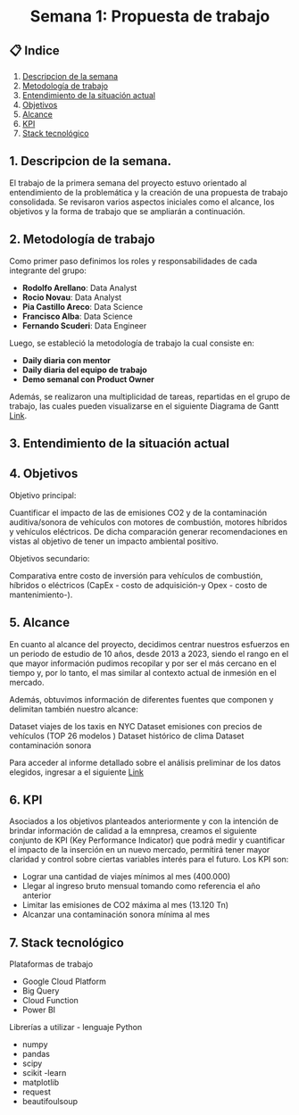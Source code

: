 <h1 align="center">  Semana 1: Propuesta de trabajo </h1>

## 📋 Indice
1. [Descripcion de la semana](#descripcion)
2. [Metodología de trabajo](#met)
3. [Entendimiento de la situación actual](#ent)
4. [Objetivos](#obj)
5. [Alcance](#alc)
6. [KPI](#kpi)
7. [Stack tecnológico](#stack)


## 1. Descripcion de la semana. <a name="descripcion"></a>

El trabajo de la primera semana del proyecto estuvo orientado al entendimiento de la problemática y la creación de una propuesta de trabajo consolidada. Se revisaron varios aspectos iniciales como el alcance, los objetivos y la forma de trabajo que se ampliarán a continuación. 

## 2. Metodología de trabajo <a name="met"></a>

Como primer paso definimos los roles y responsabilidades de cada integrante del grupo:

+ **Rodolfo Arellano**: Data Analyst
+ **Rocio Novau**: Data Analyst
+ **Pia Castillo Areco**: Data Science
+ **Francisco Alba**: Data Science
+ **Fernando Scuderi**: Data Engineer

Luego, se estableció la metodología de trabajo la cual consiste en:
+ **Daily diaria con mentor**
+ **Daily diaria del equipo de trabajo**
+ **Demo semanal con Product Owner**
  
Además, se realizaron una multiplicidad de tareas, repartidas en el grupo de trabajo, las cuales pueden visualizarse en el siguiente Diagrama de Gantt [Link](https://docs.google.com/spreadsheets/d/1FfYJpII47lZE7PPJ2_Fkker2DmhxPlchE7BnmvAbcrQ/edit#gid=1115838130).


## 3. Entendimiento de la situación actual <a name="ent"></a>


## 4. Objetivos <a name="obj"></a>

Objetivo principal:

Cuantificar el impacto de las de emisiones CO2 y  de la contaminación auditiva/sonora de vehículos con motores de combustión, motores híbridos y vehículos eléctricos. De dicha comparación generar recomendaciones en vistas al objetivo de tener un impacto ambiental positivo.  

Objetivos secundario:

Comparativa entre costo de inversión para vehículos de combustión, híbridos o eléctricos (CapEx - costo de adquisición-y Opex - costo de mantenimiento-).

## 5. Alcance <a name="alc"></a>

En cuanto al alcance del proyecto, decidimos centrar nuestros esfuerzos en un periodo de estudio de 10 años, desde 2013 a 2023, siendo el rango en el que mayor información pudimos recopilar y por ser el más cercano en el tiempo y, por lo tanto, el mas similar al contexto actual de inmesión en el mercado. 

Además, obtuvimos información de diferentes fuentes que componen y delimitan también nuestro alcance:

Dataset viajes de los taxis en NYC 
Dataset emisiones con precios de vehículos (TOP 26 modelos ) 
Dataset histórico de clima
Dataset contaminación sonora

Para acceder al informe detallado sobre el análisis preliminar de los datos elegidos, ingresar a el siguiente [Link](https://docs.google.com/spreadsheets/d/1QOqQtbcGmgL1y_53beHhrTnCWdMIePwXdb-WvydcJY0/edit#gid=0) 

## 6. KPI <a name="kpi"></a>

Asociados a los objetivos planteados anteriormente y con la intención de brindar información de calidad a la emnpresa, creamos el siguiente conjunto de KPI (Key Performance Indicator) que podrá medir y cuantificar el impacto de la inserción en un nuevo mercado, permitirá tener mayor claridad y control sobre ciertas variables interés para el futuro. Los KPI son:

- Lograr una cantidad de viajes mínimos al mes (400.000) 
- Llegar al ingreso bruto mensual tomando como referencia el año anterior
- Limitar las emisiones de CO2 máxima al mes (13.120 Tn)
- Alcanzar una contaminación sonora mínima al mes

## 7. Stack tecnológico <a name="stack"></a>

Plataformas de trabajo 

- Google Cloud Platform
- Big Query
- Cloud Function
- Power BI

Librerías a utilizar - lenguaje Python
- numpy
- pandas
- scipy
- scikit -learn
- matplotlib
- request
- beautifoulsoup

